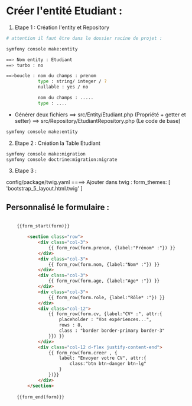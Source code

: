 # Créer l'entité Etudiant : 

 1. Etape 1 : Création l'entity et Repository
```sh
# attention il faut être dans le dossier racine de projet :

symfony console make:entity

==> Nom entity : Etudiant
==> turbo : no

==>boucle : nom du champs : prenom
            type : string/ integer / ?
            nullable : yes / no

            nom du champs : .....
            type : ....

```

- Générer deux fichiers ==> src/Entity/Etudiant.php  (Propriété + getter et setter)
                        ==> src/Repository/EtudiantRepository.php  (Le code de base)
```sh
symfony console make:entity
```



2. Etape 2 : Création la Table Etudiant

```sh
symfony console make:migration
symfony console doctrine:migration:migrate
```


3. Etape 3 :

config/package/twig.yaml ====> Ajouter dans twig : form_themes: [ 'bootstrap_5_layout.html.twig' ]



## Personnalisé le formulaire :

```html

    {{form_start(form)}}

        <section class="row">
            <div class="col-3">
                {{ form_row(form.prenom, {label:"Prénom* :"}) }}
            </div>
            <div class="col-3">
                {{ form_row(form.nom, {label:"Nom* :"}) }}
            </div>
            <div class="col-3">
                {{ form_row(form.age, {label:"Age* :"}) }}
            </div>
            <div class="col-3">
                {{ form_row(form.role, {label:"Rôle* :"}) }}
            </div>
            <div class="col-12">
                {{ form_row(form.cv, {label:"CV* :", attr:{
                    placeholder : "Vos expériences...",
                    rows : 8,
                    class : "border border-primary border-3"
                }}) }}
            </div>
            <div class="col-12 d-flex justify-content-end">
                {{ form_row(form.creer , {
                    label: "Envoyer votre CV", attr:{
                        class:"btn btn-danger btn-lg"
                    }
                })}}
            </div>
        </section>
    
    {{form_end(form)}}

```